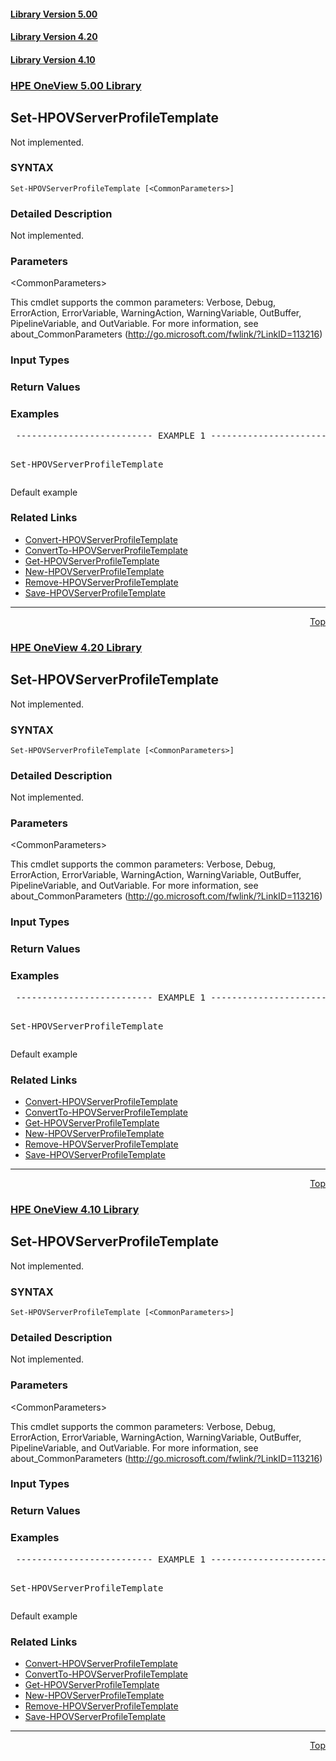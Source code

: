 ﻿<a name="top"></a>
 <h4><a href="#5.00">Library Version 5.00</a></h4>
 <h4><a href="#4.20">Library Version 4.20</a></h4>
 <h4><a href="#4.10">Library Version 4.10</a></h4>
 <a name="5.00"></a>

### <u>HPE OneView 5.00 Library</u>

## Set-HPOVServerProfileTemplate
<p>
Not implemented.

### SYNTAX
<p>
<pre><code>Set-HPOVServerProfileTemplate [&lt;CommonParameters&gt;]</code></pre>

### Detailed Description
<p>
Not implemented.


### Parameters

&lt;CommonParameters&gt;

This cmdlet supports the common parameters: Verbose, Debug, ErrorAction, ErrorVariable, WarningAction, WarningVariable, OutBuffer, PipelineVariable, and OutVariable. For more information, see about_CommonParameters (<a href="http://go.microsoft.com/fwlink/?LinkID=113216">http://go.microsoft.com/fwlink/?LinkID=113216</a>)<p>

### Input Types



### Return Values



### Examples

<pre> -------------------------- EXAMPLE 1 --------------------------<p>
Set-HPOVServerProfileTemplate
</pre>
Default example



### Related Links

* [Convert-HPOVServerProfileTemplate](https://github.com/HewlettPackard/POSH-HPOneView/wiki/Convert-HPOVServerProfileTemplate)
* [ConvertTo-HPOVServerProfileTemplate](https://github.com/HewlettPackard/POSH-HPOneView/wiki/ConvertTo-HPOVServerProfileTemplate)
* [Get-HPOVServerProfileTemplate](https://github.com/HewlettPackard/POSH-HPOneView/wiki/Get-HPOVServerProfileTemplate)
* [New-HPOVServerProfileTemplate](https://github.com/HewlettPackard/POSH-HPOneView/wiki/New-HPOVServerProfileTemplate)
* [Remove-HPOVServerProfileTemplate](https://github.com/HewlettPackard/POSH-HPOneView/wiki/Remove-HPOVServerProfileTemplate)
* [Save-HPOVServerProfileTemplate](https://github.com/HewlettPackard/POSH-HPOneView/wiki/Save-HPOVServerProfileTemplate)


***
<div align=right><a href="#Top">Top</a></div>
 <a name="4.20"></a>

### <u>HPE OneView 4.20 Library</u>

## Set-HPOVServerProfileTemplate
<p>
Not implemented.

### SYNTAX
<p>
<pre><code>Set-HPOVServerProfileTemplate [&lt;CommonParameters&gt;]</code></pre>

### Detailed Description
<p>
Not implemented.


### Parameters

&lt;CommonParameters&gt;

This cmdlet supports the common parameters: Verbose, Debug, ErrorAction, ErrorVariable, WarningAction, WarningVariable, OutBuffer, PipelineVariable, and OutVariable. For more information, see about_CommonParameters (<a href="http://go.microsoft.com/fwlink/?LinkID=113216">http://go.microsoft.com/fwlink/?LinkID=113216</a>)<p>

### Input Types



### Return Values



### Examples

<pre> -------------------------- EXAMPLE 1 --------------------------<p>
Set-HPOVServerProfileTemplate
</pre>
Default example



### Related Links

* [Convert-HPOVServerProfileTemplate](https://github.com/HewlettPackard/POSH-HPOneView/wiki/Convert-HPOVServerProfileTemplate)
* [ConvertTo-HPOVServerProfileTemplate](https://github.com/HewlettPackard/POSH-HPOneView/wiki/ConvertTo-HPOVServerProfileTemplate)
* [Get-HPOVServerProfileTemplate](https://github.com/HewlettPackard/POSH-HPOneView/wiki/Get-HPOVServerProfileTemplate)
* [New-HPOVServerProfileTemplate](https://github.com/HewlettPackard/POSH-HPOneView/wiki/New-HPOVServerProfileTemplate)
* [Remove-HPOVServerProfileTemplate](https://github.com/HewlettPackard/POSH-HPOneView/wiki/Remove-HPOVServerProfileTemplate)
* [Save-HPOVServerProfileTemplate](https://github.com/HewlettPackard/POSH-HPOneView/wiki/Save-HPOVServerProfileTemplate)


***
<div align=right><a href="#Top">Top</a></div>
 <a name="4.10"></a>

### <u>HPE OneView 4.10 Library</u>

## Set-HPOVServerProfileTemplate
<p>
Not implemented.

### SYNTAX
<p>
<pre><code>Set-HPOVServerProfileTemplate [&lt;CommonParameters&gt;]</code></pre>

### Detailed Description
<p>
Not implemented.


### Parameters

&lt;CommonParameters&gt;

This cmdlet supports the common parameters: Verbose, Debug, ErrorAction, ErrorVariable, WarningAction, WarningVariable, OutBuffer, PipelineVariable, and OutVariable. For more information, see about_CommonParameters (<a href="http://go.microsoft.com/fwlink/?LinkID=113216">http://go.microsoft.com/fwlink/?LinkID=113216</a>)<p>

### Input Types



### Return Values



### Examples

<pre> -------------------------- EXAMPLE 1 --------------------------<p>
Set-HPOVServerProfileTemplate
</pre>
Default example



### Related Links

* [Convert-HPOVServerProfileTemplate](https://github.com/HewlettPackard/POSH-HPOneView/wiki/Convert-HPOVServerProfileTemplate)
* [ConvertTo-HPOVServerProfileTemplate](https://github.com/HewlettPackard/POSH-HPOneView/wiki/ConvertTo-HPOVServerProfileTemplate)
* [Get-HPOVServerProfileTemplate](https://github.com/HewlettPackard/POSH-HPOneView/wiki/Get-HPOVServerProfileTemplate)
* [New-HPOVServerProfileTemplate](https://github.com/HewlettPackard/POSH-HPOneView/wiki/New-HPOVServerProfileTemplate)
* [Remove-HPOVServerProfileTemplate](https://github.com/HewlettPackard/POSH-HPOneView/wiki/Remove-HPOVServerProfileTemplate)
* [Save-HPOVServerProfileTemplate](https://github.com/HewlettPackard/POSH-HPOneView/wiki/Save-HPOVServerProfileTemplate)


***
<div align=right><a href="#Top">Top</a></div>
